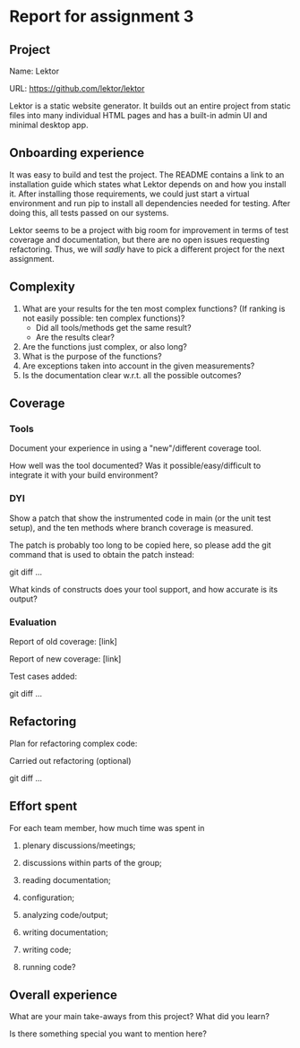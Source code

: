 # Report for assignment 3

## Project

Name: Lektor

URL: https://github.com/lektor/lektor

Lektor is a static website generator. It builds out an entire project from
static files into many individual HTML pages and has a built-in admin UI and
minimal desktop app.

## Onboarding experience

It was easy to build and test the project. The README contains a link to an
installation guide which states what Lektor depends on and how you install it.
After installing those requirements, we could just start a virtual environment
and run pip to install all dependencies needed for testing. After doing this,
all tests passed on our systems.

Lektor seems to be a project with big room for improvement in terms of test
coverage and documentation, but there are no open issues requesting
refactoring. Thus, we will *sadly* have to pick a different project for the
next assignment.

## Complexity

1. What are your results for the ten most complex functions? (If ranking
is not easily possible: ten complex functions)?
   * Did all tools/methods get the same result?
   * Are the results clear?
2. Are the functions just complex, or also long?
3. What is the purpose of the functions?
4. Are exceptions taken into account in the given measurements?
5. Is the documentation clear w.r.t. all the possible outcomes?

## Coverage

### Tools

Document your experience in using a "new"/different coverage tool.

How well was the tool documented? Was it possible/easy/difficult to
integrate it with your build environment?

### DYI

Show a patch that show the instrumented code in main (or the unit
test setup), and the ten methods where branch coverage is measured.

The patch is probably too long to be copied here, so please add
the git command that is used to obtain the patch instead:

git diff ...

What kinds of constructs does your tool support, and how accurate is
its output?

### Evaluation

Report of old coverage: [link]

Report of new coverage: [link]

Test cases added:

git diff ...

## Refactoring

Plan for refactoring complex code:

Carried out refactoring (optional)

git diff ...

## Effort spent

For each team member, how much time was spent in

1. plenary discussions/meetings;

2. discussions within parts of the group;

3. reading documentation;

4. configuration;

5. analyzing code/output;

6. writing documentation;

7. writing code;

8. running code?

## Overall experience

What are your main take-aways from this project? What did you learn?

Is there something special you want to mention here?
